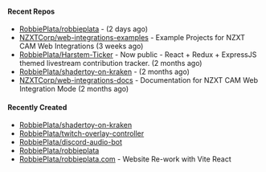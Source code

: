#### Recent Repos

- [RobbiePlata/robbieplata](https://github.com/RobbiePlata/robbieplata) -  (2 days ago)
- [NZXTCorp/web-integrations-examples](https://github.com/NZXTCorp/web-integrations-examples) - Example Projects for NZXT CAM Web Integrations (3 weeks ago)
- [RobbiePlata/Harstem-Ticker](https://github.com/RobbiePlata/Harstem-Ticker) - Now public - React &#43; Redux &#43; ExpressJS themed livestream contribution tracker. (2 months ago)
- [RobbiePlata/shadertoy-on-kraken](https://github.com/RobbiePlata/shadertoy-on-kraken) -  (2 months ago)
- [NZXTCorp/web-integrations-docs](https://github.com/NZXTCorp/web-integrations-docs) - Documentation for NZXT CAM Web Integration Mode  (2 months ago)

#### Recently Created
- [RobbiePlata/shadertoy-on-kraken](https://github.com/RobbiePlata/shadertoy-on-kraken)
- [RobbiePlata/twitch-overlay-controller](https://github.com/RobbiePlata/twitch-overlay-controller)
- [RobbiePlata/discord-audio-bot](https://github.com/RobbiePlata/discord-audio-bot)
- [RobbiePlata/robbieplata](https://github.com/RobbiePlata/robbieplata)
- [RobbiePlata/robbieplata.com](https://github.com/RobbiePlata/robbieplata.com) - Website Re-work with Vite React
